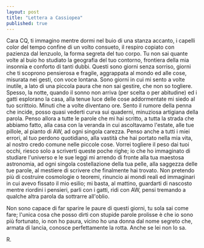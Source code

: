 ```yaml
---
layout: post
title: "Lettera a Cassiopea"
published: true
---
```


Cara CQ, ti immagino mentre dormi nel buio di una stanza accanto, i capelli color del
tempo confine di un volto consueto, il respiro copiato con pazienza dal
lenzuolo, la forma segreta del tuo corpo. Tu non sai quante volte al buio ho
studiato la geografia del tuo contorno, frontiera della mia insonnia e conforto
di tanti dubbi. Questi sono giorni senza sorriso, giorni che ti scoprono
pensierosa e fragile, aggrappata al mondo ed alle cose, misurata nei gesti, con
voce lontana. Sono giorni in cui mi sento a volte inutile, a lato di una piccola
paura che non sai gestire, che non so togliere. Spesso, la notte, quando il
sonno non arriva (per scelta o per abitudine) ed i gatti esplorano la casa, alla
tenue luce delle cose addormentate mi siedo al tuo scrittoio. Minuti che a volte
diventano ore. Sento il rumore della penna che incide, posso quasi vederti curva
sui quaderni, minuziosa artigiana della parola. Penso allora a tutte le parole
che mi hai scritto, a tutta la strada che abbiamo fatto, alla casa con la
veranda in cui ascoltavamo l'estate, alle tue pillole, al pianto di AW, ad ogni
singola carezza. Penso anche a tutti i miei errori, al tuo perdono quotidiano,
alla vastità che hai portato nella mia vita, al nostro credo comune nelle
piccole cose. Vorrei togliere il peso dai tuoi occhi, riesco solo a scriverti
queste poche righe; io che ho immaginato di studiare l'universo e le sue leggi
mi arrendo di fronte alla tua maestosa astronomia, ad ogni singola costellazione
della tua pelle, alla saggezza delle tue
parole, al mestiere di scrivere che finalmente hai trovato.  Non pretendo più di
costruire cosmologie o teoremi, rinuncio ai mondi reali ed immaginari in cui
avevo fissato il mio esilio; mi basta, al mattino, guardarti di nascosto mentre
riordini i pensieri, parli con i gatti, ridi con AW, pensi tremando a qualche altra
parola da sottrarre all'oblio. 

Non sono capace di far sparire le paure di questi giorni, tu sola sai come fare;
l'unica cosa che posso dirti con stupide parole prolisse è che io sono più
fortunato, io non ho paura, vicino ho una donna dal nome segreto che, armata di
lancia, conosce perfettamente la rotta. Anche se lei non lo sa.

R.
